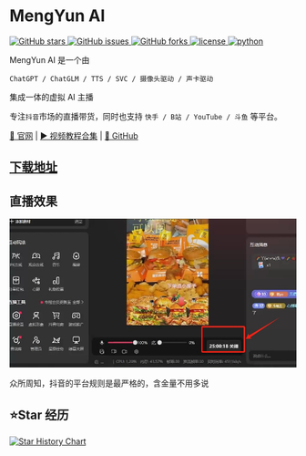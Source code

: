 # MengYun AI

<a href="//github.com/meng-yun-ai/meng-yun-ai/stargazers">
    <img alt="GitHub stars" src="https://img.shields.io/github/stars/meng-yun-ai/meng-yun-ai">
</a>
<a href="//github.com/meng-yun-ai/meng-yun-ai/issues">
    <img alt="GitHub issues" src="https://img.shields.io/github/issues/meng-yun-ai/meng-yun-ai">
</a>
<a href="//github.com/meng-yun-ai/meng-yun-ai/network">
    <img alt="GitHub forks" src="https://img.shields.io/github/forks/meng-yun-ai/meng-yun-ai">
</a>
<a href="/LICENSE">
    <img src="https://img.shields.io/github/license/meng-yun-ai/meng-yun-ai" alt="license">
</a>
<a href="//www.python.org">
    <img src="https://img.shields.io/badge/python-3.10+-blue.svg" alt="python">
</a>

MengYun AI 是一个由

`ChatGPT / ChatGLM / TTS / SVC / 摄像头驱动 / 声卡驱动 `

集成一体的虚拟 AI 主播

专注`抖音`市场的直播带货，同时也支持 `快手 / B站 / YouTube / 斗鱼` 等平台。

<a href="https://www.chat-chat.top/meng-yun/">📄 官网</span></a>
<span> | </span>
<a href="https://space.bilibili.com/86928061" target="_blank">▶︎ 视频教程合集</span></a>
<span> | </span>
<a href="//github.com/meng-yun-ai/meng-yun-ai" target="_blank">🍉 GitHub</span></a>

## <a href="https://www.chat-chat.top/meng-yun/">下载地址</span></a>

## 直播效果

![image](./imgs/xiaoguo.JPG)

众所周知，抖音的平台规则是最严格的，含金量不用多说

## ⭐️Star 经历

[![Star History Chart](https://api.star-history.com/svg?repos=meng-yun-ai/meng-yun-ai&type=Date)](https://star-history.com/#meng-yun-ai/meng-yun-ai&Date)
